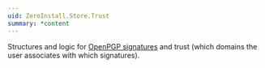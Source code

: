 ```yaml
---
uid: ZeroInstall.Store.Trust
summary: *content
---
```

Structures and logic for [OpenPGP signatures](https://docs.0install.net/specifications/feed/#digital-signatures) and trust (which domains the user associates with which signatures).
